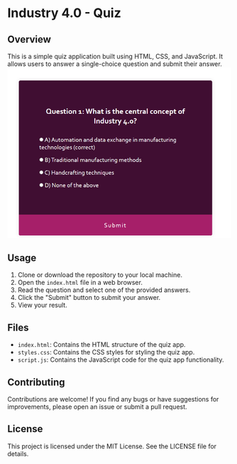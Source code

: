 # Industry 4.0 - Quiz

## Overview
This is a simple quiz application built using HTML, CSS, and JavaScript. It allows users to answer a single-choice question and submit their answer.
![Image Description](cover.png)


## Usage
1. Clone or download the repository to your local machine.
2. Open the `index.html` file in a web browser.
3. Read the question and select one of the provided answers.
4. Click the "Submit" button to submit your answer.
5. View your result.

## Files
- `index.html`: Contains the HTML structure of the quiz app.
- `styles.css`: Contains the CSS styles for styling the quiz app.
- `script.js`: Contains the JavaScript code for the quiz app functionality.

## Contributing
Contributions are welcome! If you find any bugs or have suggestions for improvements, please open an issue or submit a pull request.

## License
This project is licensed under the MIT License. See the LICENSE file for details.
